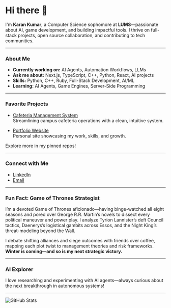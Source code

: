 # Hi there 👋

I'm **Karan Kumar**, a Computer Science sophomore at **LUMS**—passionate about AI, game development, and building impactful tools. I thrive on full-stack projects, open source collaboration, and contributing to tech communities.

---

###  About Me

-  **Currently working on:** AI Agents, Automation Workflows, LLMs
-  **Ask me about:** Next.js, TypeScript, C++, Python, React, AI projects
-  **Skills:** Python, C++, Ruby, Full-Stack Development, AI/ML
-  **Learning:** AI Agents, Game Engines, Server-Side Programming

---

###  Favorite Projects

- [Cafeteria Management System](https://github.com/karankumar24/CafeteriaManagementSystem)  
  Streamlining campus cafeteria operations with a clean, intuitive system.

- [Portfolio Website](https://github.com/karankumar24/karanWebsite)  
  Personal site showcasing my work, skills, and growth.

Explore more in my pinned repos!

---

###  Connect with Me

- [LinkedIn](https://www.linkedin.com/in/karan-kumar-904141372)
- [Email](karankumar314159@gmail.com)

---

###  Fun Fact: Game of Thrones Strategist

I’m a devoted Game of Thrones aficionado—having binge-watched all eight seasons and pored over George R.R. Martin’s novels to dissect every political maneuver and power play. I analyze Tyrion Lannister’s deft Council tactics, Daenerys’s logistical gambits across Essos, and the Night King’s threat-modeling beyond the Wall.

I debate shifting alliances and siege outcomes with friends over coffee, mapping each plot twist to management theories and risk frameworks.  
**Winter is coming—and so is my next strategic victory.**

---

###  AI Explorer

I love researching and experimenting with AI agents—always curious about the next breakthrough in autonomous systems!

---

![GitHub Stats](https://github-readme-stats.vercel.app/api?username=karankumar24&show_icons=true&hide_title=true)

